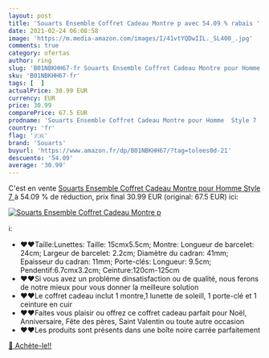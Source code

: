```yaml
---
layout: post
title: 'Souarts Ensemble Coffret Cadeau Montre p avec 54.09 % rabais '
date: 2021-02-24 06:08:58
image: 'https://m.media-amazon.com/images/I/41vtYQDwIIL._SL400_.jpg'
comments: true
category: ofertas
author: ring
slug: 'B01NBKHH67-fr Souarts Ensemble Coffret Cadeau Montre pour Homme Style 7'
sku: 'B01NBKHH67-fr'
tags: [  ]
actualPrice: 30.99 EUR
currency: EUR
price: 30.99
comparePrice: 67.5 EUR
prodname: 'Souarts Ensemble Coffret Cadeau Montre pour Homme  Style 7 '
country: 'fr'
flag: '🇫🇷'
brand: 'Souarts'
buyurl: 'https://www.amazon.fr/dp/B01NBKHH67/?tag=tolees0d-21'
descuento: '54.09'
average: '30.99'
---
```


C'est en vente [Souarts Ensemble Coffret Cadeau Montre pour Homme  Style 7 ](https://www.amazon.fr/dp/B01NBKHH67/?tag=tolees0d-21)  à  54.09 % de réduction, prix final  30.99 EUR (original: 67.5 EUR) ici:

[![Souarts Ensemble Coffret Cadeau Montre p](https://m.media-amazon.com/images/I/41vtYQDwIIL._SL400_.jpg)](https://www.amazon.fr/dp/B01NBKHH67/?tag=tolees0d-21)

ℹ️:

- ❤️❤️Taille:Lunettes: Taille: 15cmx5.5cm; Montre: Longueur de barcelet: 24cm; Largeur de barcelet: 2.2cm; Diamètre du cadran: 41mm; Epaisseur du cadran: 11mm; Porte-clés: Longueur: 9.5cm; Pendentif:6.7cmx3.2cm; Ceinture:120cm-125cm
- ❤️❤️Si vous avez un problème dinsatisfaction ou de qualité, nous ferons de notre mieux pour vous donner la meilleure solution
- ❤️❤️Le coffret cadeau inclut 1 montre,1 lunette de soleill, 1 porte-clé et 1 ceinture en cuir
- ❤️❤️Faites vous plaisir ou offrez ce coffret cadeau parfait pour Noël, Anniversaire, Fête des pères, Saint Valentin ou toute autre occasion
- ❤️❤️Les produits sont présents dans une boîte noire carrée parfaitement

[🛒 Achète-le!!](https://www.amazon.fr/dp/B01NBKHH67/?tag=tolees0d-21)
